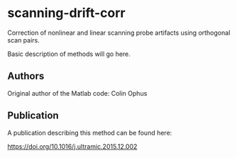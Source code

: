 # scanning-drift-corr
Correction of nonlinear and linear scanning probe artifacts using orthogonal scan pairs.


Basic description of methods will go here.


## Authors

Original author of the Matlab code:  Colin Ophus




## Publication

A publication describing this method can be found here:

https://doi.org/10.1016/j.ultramic.2015.12.002

